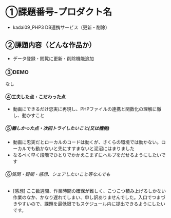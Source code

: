 # ①課題番号-プロダクト名
- kadai09_PHP3 DB連携サービス（更新・削除）

## ②課題内容（どんな作品か）
- データ登録・閲覧に更新・削除機能追加
### ③DEMO
なし

#### ④工夫した点・こだわった点
- 動画にできるだけ忠実に再現し、PHPファイルの連携と関数化の理解に徹し、動かすこと

##### ⑤難しかった点・次回トライしたいこと(又は機能)
- 動画に忠実だとローカルのコードは動くが、さくらの環境では動かない。ローカルでも動かないと先にすすまないと泥沼にはまりました
- なるべく早く段階でひとりでかかえこまずにヘルプをだせるようにしたいです

###### ⑥質問・疑問・感想、シェアしたいこと等なんでも
- [感想] ここ数週間、作業時間の確保が難しく、こつこつ積み上げるしかない作業のなか、かなり遅れてしまい、申し訳ありませんでした。入口でつまづきやすいので、課題を最低限でもスケジュール内に提出できるようにしたいです。
